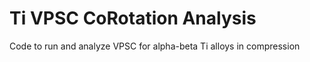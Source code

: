 # Ti VPSC CoRotation Analysis
 Code to run and analyze VPSC for alpha-beta Ti alloys in compression
